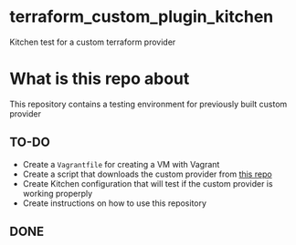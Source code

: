 # terraform_custom_plugin_kitchen

Kitchen test for a custom terraform provider


# What is this repo about

This repository contains a testing environment for previously built custom provider



## TO-DO

- Create a ```Vagrantfile``` for creating a VM with Vagrant
- Create a script that downloads the custom provider from [this repo]()
- Create Kitchen configuration that will test if the custom provider is working properply
- Create instructions on how to use this repository

## DONE

